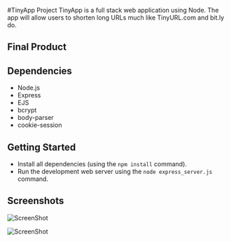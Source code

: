 #TinyApp Project
TinyApp is a full stack web application using Node. The app will allow users to shorten long URLs much like TinyURL.com and bit.ly do.

## Final Product

## Dependencies
- Node.js
- Express
- EJS
- bcrypt
- body-parser
- cookie-session

## Getting Started
- Install all dependencies (using the `npm install` command).
- Run the development web server using the `node express_server.js` command.

## Screenshots

![ScreenShot](https://raw.githubusercontent.com/Ankitaahuja/TinyApp/feature/user-registration/docs/register-page.png)

![ScreenShot](https://raw.githubusercontent.com/Ankitaahuja/TinyApp/feature/user-registration/docs/urls-pages.png)
